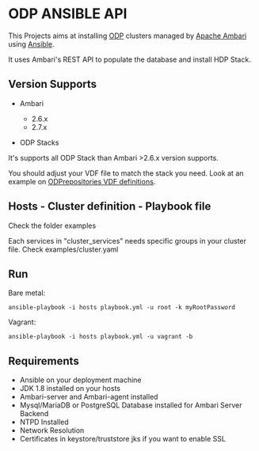 # ODP ANSIBLE API

This Projects aims at installing [ODP](https://www.opensourcedataplatform.com) clusters
managed by [Apache Ambari](https://ambari.apache.org/) using [Ansible](https://www.ansible.com/).

It uses Ambari's REST API to populate the database and install HDP Stack.

## Version Supports

- Ambari
  *  2.6.x
  *  2.7.x


- ODP Stacks

It's supports all ODP Stack than Ambari >2.6.x version supports.

You should adjust your VDF file to match the stack you need.
Look at an example on [ODPrepositories VDF definitions](https://www.opensourcedataplatform.com).


## Hosts - Cluster definition - Playbook file

Check the folder examples

Each services in "cluster_services" needs specific groups in your cluster file. Check examples/cluster.yaml

## Run

Bare metal:

`ansible-playbook -i hosts playbook.yml -u root -k myRootPassword`

Vagrant:

`ansible-playbook -i hosts playbook.yml -u vagrant -b`

## Requirements

- Ansible on your deployment machine
- JDK 1.8 installed on your hosts
- Ambari-server and Ambari-agent installed
- Mysql/MariaDB or PostgreSQL Database installed for Ambari Server Backend
- NTPD Installed
- Network Resolution
- Certificates in keystore/truststore jks if you want to enable SSL

